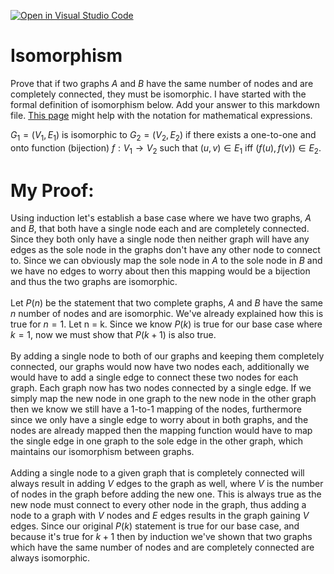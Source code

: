 [![Open in Visual Studio Code](https://classroom.github.com/assets/open-in-vscode-718a45dd9cf7e7f842a935f5ebbe5719a5e09af4491e668f4dbf3b35d5cca122.svg)](https://classroom.github.com/online_ide?assignment_repo_id=12837089&assignment_repo_type=AssignmentRepo)
# Isomorphism

Prove that if two graphs $A$ and $B$ have the same number of nodes and are
completely connected, they must be isomorphic. I have started with the formal
definition of isomorphism below. Add your answer to this markdown file. [This
page](https://docs.github.com/en/get-started/writing-on-github/working-with-advanced-formatting/writing-mathematical-expressions)
might help with the notation for mathematical expressions.

$G_1=(V_1 , E_1)$ is isomorphic to $G_2 = (V_2, E_2)$ if there exists a
one-to-one and onto function (bijection) $f: V_1 \rightarrow V_2$ such that $(u,v)
\in E_1$ iff $(f(u),f(v)) \in E_2$.


# My Proof: 
Using induction let's establish a base case where we have two graphs, $A$ and $B$, that both have a single node each and are
completely connected. Since they both only have a single node then neither graph will have any edges as the sole node in the 
graphs don't have any other node to connect to. Since we can obviously map the sole node in $A$ to the sole node in $B$ and 
we have no edges to worry about then this mapping would be a bijection and thus the two graphs are isomorphic. 
\
\
Let $P(n)$ be the statement that two complete graphs, $A$ and $B$ have the same $n$ number of nodes and are isomorphic. We've 
already explained how this is true for $n = 1$. Let n = k. Since we know $P(k)$ is true for our base case where $k = 1$, 
now we must show that $P(k+1)$ is also true. 
\
\
By adding a single node to both of our graphs and keeping them completely connected, our graphs would now have two nodes each, 
additionally we would have to add a single edge to connect these two nodes for each graph. Each graph now has two nodes connected
by a single edge. If we simply map the new node in one graph to the new node in the other graph then we know we still have a 1-to-1
mapping of the nodes, furthermore since we only have a single edge to worry about in both graphs, and the nodes are already mapped
then the mapping function would have to map the single edge in one graph to the sole edge in the other graph, which maintains our
isomorphism between graphs. 
\
\
Adding a single node to a given graph that is completely connected will always result in adding $V$ edges
to the graph as well, where $V$ is the number of nodes in the graph before adding the new one. This is always true as the new node must
connect to every other node in the graph, thus adding a node to a graph with $V$ nodes and $E$ edges results in the graph gaining $V$ edges.
Since our original $P(k)$ statement is true for our base case, and because it's true for $k+1$ then by induction we've shown that two graphs
which have the same number of nodes and are completely connected are always isomorphic.
